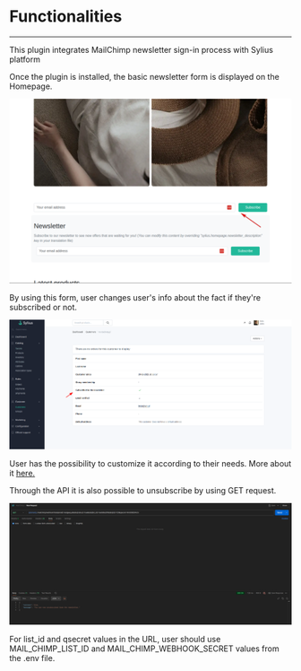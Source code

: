 # Functionalities

---

This plugin integrates MailChimp newsletter sign-in process with Sylius platform

Once the plugin is installed, the basic newsletter form is displayed on the Homepage.

<div align="center">
    <img src="./images/mailchimp.png"/>
</div>

By using this form, user changes user's info about the fact if they're subscribed or not. 

<div align="center">
    <img src="./images/mailchimp2.png"/>
</div>

User has the possibility to customize it according to their needs. More about it [here.](https://github.com/BitBagCommerce/SyliusMailChimpPlugin/blob/master/doc/customization.md)

Through the API it is also possible to unsubscribe by using GET request.

<div align="center">
    <img src="./images/mailchimp3.png"/>
</div>

For list_id and qsecret values in the URL, user should use MAIL_CHIMP_LIST_ID and MAIL_CHIMP_WEBHOOK_SECRET values from the .env file.
